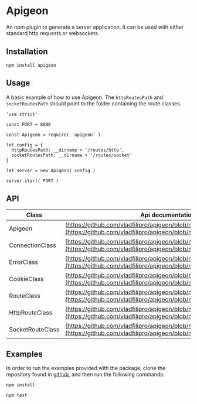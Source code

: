 # Apigeon

An npm plugin to generate a server application. It can be used with either standard http requests or websockets.

## Installation
```
npm install apigeon
```

## Usage
A basic example of how to use Apigeon. The `httpRoutesPath` and `socketRoutesPath` should point to the folder containing the route classes.

```
'use strict'

const PORT = 8080

const Apigeon = require( 'apigeon' )

let config = {
  httpRoutesPath: __dirname + '/routes/http',
  socketRoutesPath: __dirname + '/routes/socket'
}

let server = new Apigeon( config )

server.start( PORT )
```

## API

Class | Api documentation
--- | ---
Apigeon | [https://github.com/vladfilipro/apigeon/blob/master/docs/apigeon.md](https://github.com/vladfilipro/apigeon/blob/master/docs/apigeon.md)
ConnectionClass | [https://github.com/vladfilipro/apigeon/blob/master/docs/connection.md](https://github.com/vladfilipro/apigeon/blob/master/docs/connection.md)
ErrorClass | [https://github.com/vladfilipro/apigeon/blob/master/docs/error.md](https://github.com/vladfilipro/apigeon/blob/master/docs/error.md)
CookieClass | [https://github.com/vladfilipro/apigeon/blob/master/docs/cookie.md](https://github.com/vladfilipro/apigeon/blob/master/docs/cookie.md)
RouteClass | [https://github.com/vladfilipro/apigeon/blob/master/docs/route.md](https://github.com/vladfilipro/apigeon/blob/master/docs/route.md)
HttpRouteClass | [https://github.com/vladfilipro/apigeon/blob/master/docs/httproute.md](https://github.com/vladfilipro/apigeon/blob/master/docs/httproute.md)
SocketRouteClass | [https://github.com/vladfilipro/apigeon/blob/master/docs/socketroute.md](https://github.com/vladfilipro/apigeon/blob/master/docs/socketroute.md)

## Examples

In order to run the examples provided with the package, clone the repository found in [github](https://github.com/vladfilipro/apigeon.git), and then run the following commands:

```
npm install

npm test
```
